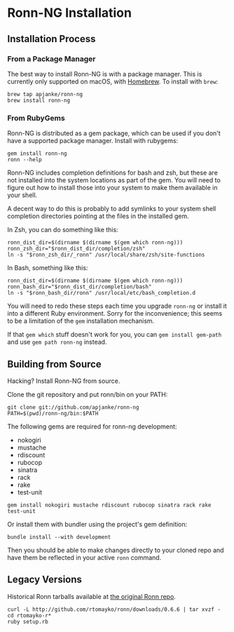 Ronn-NG Installation
====================

## Installation Process

### From a Package Manager

The best way to install Ronn-NG is with a package manager. This is currently
only supported on macOS, with [Homebrew](http://brew.sh). To install with `brew`:

```
brew tap apjanke/ronn-ng
brew install ronn-ng
```

### From RubyGems

Ronn-NG is distributed as a gem package, which can be used if you don't have
a supported package manager. Install with rubygems:

```
gem install ronn-ng
ronn --help
```

Ronn-NG includes completion definitions for bash and zsh, but these are not
installed into the system locations as part of the gem. You will need to figure 
out how to install those into your system to make them available in your shell.

A decent way to do this is probably to add symlinks to your system shell
completion directories pointing at the files in the installed gem.

In Zsh, you can do something like this:

```
ronn_dist_dir=$(dirname $(dirname $(gem which ronn-ng)))
ronn_zsh_dir="$ronn_dist_dir/completion/zsh"
ln -s "$ronn_zsh_dir/_ronn" /usr/local/share/zsh/site-functions
```

In Bash, something like this:

```
ronn_dist_dir=$(dirname $(dirname $(gem which ronn-ng)))
ronn_bash_dir="$ronn_dist_dir/completion/bash"
ln -s "$ronn_bash_dir/ronn" /usr/local/etc/bash_completion.d
```

You will need to redo these steps each time you upgrade `ronn-ng` or install
it into a different Ruby environment. Sorry for the inconvenience; this seems
to be a limitation of the `gem` installation mechanism.

If that `gem which` stuff doesn't work for you, you can `gem install gem-path`
and use `gem path ronn-ng` instead.


## Building from Source

Hacking? Install Ronn-NG from source.

Clone the git repository and put ronn/bin on your PATH:

```
git clone git://github.com/apjanke/ronn-ng
PATH=$(pwd)/ronn-ng/bin:$PATH
```

The following gems are required for ronn-ng development:
 * nokogiri
 * mustache
 * rdiscount
 * rubocop
 * sinatra
 * rack
 * rake
 * test-unit

```
gem install nokogiri mustache rdiscount rubocop sinatra rack rake test-unit
```

Or install them with bundler using the project's gem definition:

```
bundle install --with development
```

Then you should be able to make changes directly to your cloned repo and have
them be reflected in your active `ronn` command.

## Legacy Versions

Historical Ronn tarballs available at [the original Ronn repo](http://github.com/rtomayko/ronn/downloads).

```
curl -L http://github.com/rtomayko/ronn/downloads/0.6.6 | tar xvzf -
cd rtomayko-r*
ruby setup.rb
```
